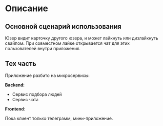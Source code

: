 # Описание

## Основной сценарий использования

Юзер видит карточку другого юзера, и может лайкнуть или дизлайкнуть свайпом.
При совместном лайке открывается чат для этих пользователей внутри приложения.

## Тех часть

Приложение разбито на микросервисы:

**Backend**:

- Сервис подбора людей
- Сервис чата

**Frontend**:

Пока клиент только телеграмм, мини-приложение.

